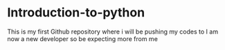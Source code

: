 # Introduction-to-python
This is my first Github repository where i will be  pushing my codes to 
I am now a new developer so be expecting more from me
